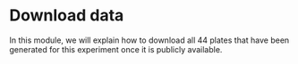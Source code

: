 # Download data

In this module, we will explain how to download all 44 plates that have been generated for this experiment once it is publicly available.

